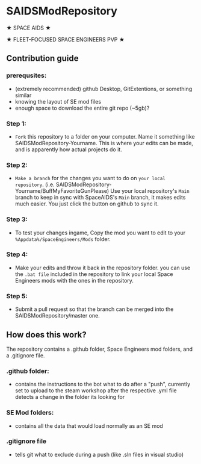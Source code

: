 # SAIDSModRepository

★ SPACE AIDS ★ 

★ FLEET-FOCUSED SPACE ENGINEERS PVP ★ 


## Contribution guide

### prerequsites:
- (extremely recommended) github Desktop, GitExtentions, or something similar
- knowing the layout of SE mod files
- enough space to download the entire git repo (~5gb)?

### Step 1:
- ``Fork`` this repository to a folder on your computer. Name it something like SAIDSModRepository-Yourname. This is where your edits can be made, and is apparently how actual projects do it.

### Step 2:
- ``Make a branch`` for the changes you want to do on ``your local repository``. (i.e. SAIDSModRepository-Yourname/BuffMyFavoriteGunPlease) Use your local repository's ``Main`` branch to keep in sync with SpaceAIDS's ``Main`` branch, it makes edits much easier. You just click the button on github to sync it.

### Step 3:
- To test your changes ingame, Copy the mod you want to edit to your ``%Appdata%/SpaceEngineers/Mods`` folder.
 
### Step 4:
- Make your edits and throw it back in the repository folder. you can use the ``.bat file`` included in the repository to link your local Space Engineers mods with the ones in the repository.

### Step 5:
- Submit a pull request so that the branch can be merged into the SAIDSModRepository/master one.






## How does this work?
The repository contains a .github folder, Space Engineers mod folders, and a .gitignore file.
### .github folder:
- contains the instructions to the bot what to do after a "push", currently set to upload to the steam workshop after the respective .yml file detects a change in the folder its looking for
### SE Mod folders:
- contains all the data that would load normally as an SE mod
### .gitignore file
- tells git what to exclude during a push (like .sln files in visual studio)
